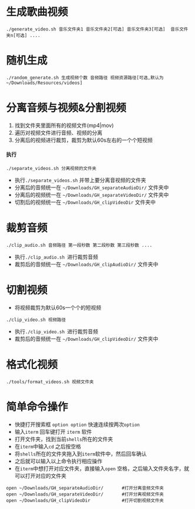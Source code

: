 # 生成歌曲视频
```
./generate_video.sh 音乐文件夹1 音乐文件夹2[可选] 音乐文件夹3[可选]  音乐文件夹n[可选] ....
```
# 随机生成
```
./random_generate.sh 生成视频个数 音频路径 视频资源路径[可选,默认为~/Downloads/Resources/videos]
```

# 分离音频与视频&分割视频
1. 找到文件夹里面所有的视频文件(mp4|mov)
2. 遍历对视频文件进行音频、视频的分离
3. 分离后的视频进行裁剪，裁剪为默认60s左右的一个个短视频
	
#### 执行
```
./separate_videos.sh 分离视频的文件夹
```
* 执行`./separate_videos.sh` 并带上要分离音视频的文件夹
* 分离后的音频统一在 `~/Downloads/GH_separateAudioDir/` 文件夹中
* 分离后的视频统一在 `~/Downloads/GH_separateVideoDir/` 文件夹中
* 切割后的视频统一在 `~/Downloads/GH_clipVideoDir` 文件夹中

# 裁剪音频
```
./clip_audio.sh 音频路径 第一段秒数 第二段秒数 第三段秒数 ....
```
* 执行`./clip_audio.sh `进行裁剪音频
* 裁剪后的音频统一在 `~/Downloads/GH_clipAudioDir/` 文件夹中

# 切割视频
* 将视频裁剪为默认60s一个个的短视频

```
./clip_video.sh 视频路径
```
* 执行`./clip_video.sh `进行裁剪音频
* 裁剪后的音频统一在 `~/Downloads/GH_clipVideoDir/` 文件夹中

# 格式化视频
```
./tools/format_videos.sh 视频文件夹
```
# 简单命令操作
* 快捷打开搜索框  `option option`  快速连续按两次`option`
* 输入`iterm` 回车键打开 `iterm` 软件
* 打开文件夹，找到当前`shells`所在的文件夹
* 在`iterm`中输入`cd` 之后按空格
* 将`shells`所在的文件夹拖入到`iterm`软件中，然后回车确认
* 之后就可以输入以上命令执行相应操作
* 在`iterm`中想打开对应文件夹，直接输入`open` 空格，之后输入文件夹名字，就可以打开对应的文件夹

```
open ~/Downloads/GH_separateAudioDir/		#打开分离音频文件夹
open ~/Downloads/GH_separateVideoDir/		#打开分离视频文件夹
open ~/Downloads/GH_clipVideoDir			#打开切割视频文件夹
```